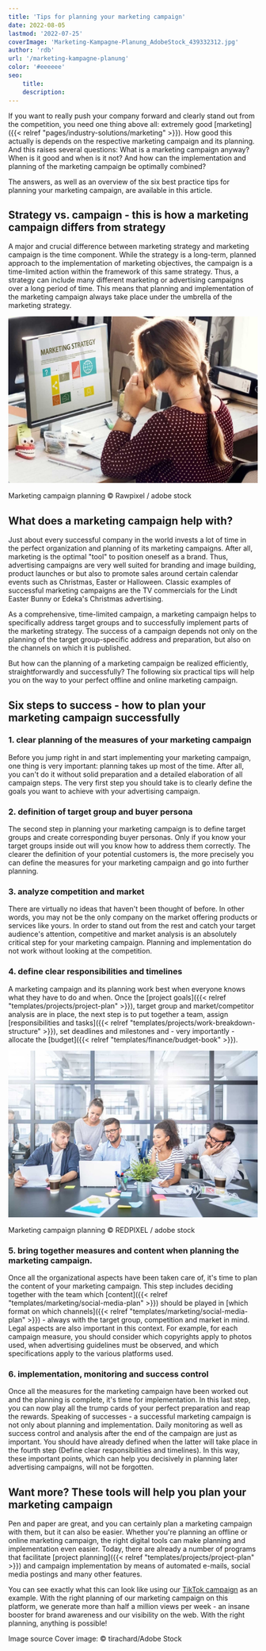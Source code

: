```yaml
---
title: 'Tips for planning your marketing campaign'
date: 2022-08-05
lastmod: '2022-07-25'
coverImage: 'Marketing-Kampagne-Planung_AdobeStock_439332312.jpg'
author: 'rdb'
url: '/marketing-kampagne-planung'
color: '#eeeeee'
seo:
    title:
    description:
---
```


If you want to really push your company forward and clearly stand out from the competition, you need one thing above all: extremely good [marketing]({{< relref "pages/industry-solutions/marketing" >}}). How good this actually is depends on the respective marketing campaign and its planning. And this raises several questions: What is a marketing campaign anyway? When is it good and when is it not? And how can the implementation and planning of the marketing campaign be optimally combined?

The answers, as well as an overview of the six best practice tips for planning your marketing campaign, are available in this article.

## Strategy vs. campaign - this is how a marketing campaign differs from strategy

A major and crucial difference between marketing strategy and marketing campaign is the time component. While the strategy is a long-term, planned approach to the implementation of marketing objectives, the campaign is a time-limited action within the framework of this same strategy. Thus, a strategy can include many different marketing or advertising campaigns over a long period of time. This means that planning and implementation of the marketing campaign always take place under the umbrella of the marketing strategy.

![Employee takes over marketing campaign planning.](Marketing-Kampagne-Planung_AdobeStock_101585925-711x474.jpg)

Marketing campaign planning © Rawpixel / adobe stock

## What does a marketing campaign help with?

Just about every successful company in the world invests a lot of time in the perfect organization and planning of its marketing campaigns. After all, marketing is the optimal "tool" to position oneself as a brand. Thus, advertising campaigns are very well suited for branding and image building, product launches or but also to promote sales around certain calendar events such as Christmas, Easter or Halloween. Classic examples of successful marketing campaigns are the TV commercials for the Lindt Easter Bunny or Edeka's Christmas advertising.

As a comprehensive, time-limited campaign, a marketing campaign helps to specifically address target groups and to successfully implement parts of the marketing strategy. The success of a campaign depends not only on the planning of the target group-specific address and preparation, but also on the channels on which it is published.

But how can the planning of a marketing campaign be realized efficiently, straightforwardly and successfully? The following six practical tips will help you on the way to your perfect offline and online marketing campaign.

## Six steps to success - how to plan your marketing campaign successfully

### 1\. clear planning of the measures of your marketing campaign

Before you jump right in and start implementing your marketing campaign, one thing is very important: planning takes up most of the time. After all, you can't do it without solid preparation and a detailed elaboration of all campaign steps. The very first step you should take is to clearly define the goals you want to achieve with your advertising campaign.

### 2\. definition of target group and buyer persona

The second step in planning your marketing campaign is to define target groups and create corresponding buyer personas. Only if you know your target groups inside out will you know how to address them correctly. The clearer the definition of your potential customers is, the more precisely you can define the measures for your marketing campaign and go into further planning.

### 3\. analyze competition and market

There are virtually no ideas that haven't been thought of before. In other words, you may not be the only company on the market offering products or services like yours. In order to stand out from the rest and catch your target audience's attention, competitive and market analysis is an absolutely critical step for your marketing campaign. Planning and implementation do not work without looking at the competition.

### 4\. define clear responsibilities and timelines

A marketing campaign and its planning work best when everyone knows what they have to do and when. Once the [project goals]({{< relref "templates/projects/project-plan" >}}), target group and market/competitor analysis are in place, the next step is to put together a team, assign [responsibilities and tasks]({{< relref "templates/projects/work-breakdown-structure" >}}), set deadlines and milestones and - very importantly - allocate the [budget]({{< relref "templates/finance/budget-book" >}}).

![Marketing team discusses approach to campaign planning.](Marketing-Kampagne-Planung_AdobeStock_216876303-711x474.jpg)

Marketing campaign planning © REDPIXEL / adobe stock

### 5\. bring together measures and content when planning the marketing campaign.

Once all the organizational aspects have been taken care of, it's time to plan the content of your marketing campaign. This step includes deciding together with the team which [content]({{< relref "templates/marketing/social-media-plan" >}}) should be played in [which format on which channels]({{< relref "templates/marketing/social-media-plan" >}}) - always with the target group, competition and market in mind. Legal aspects are also important in this context. For example, for each campaign measure, you should consider which copyrights apply to photos used, when advertising guidelines must be observed, and which specifications apply to the various platforms used.

### 6\. implementation, monitoring and success control

Once all the measures for the marketing campaign have been worked out and the planning is complete, it's time for implementation. In this last step, you can now play all the trump cards of your perfect preparation and reap the rewards. Speaking of successes - a successful marketing campaign is not only about planning and implementation. Daily monitoring as well as success control and analysis after the end of the campaign are just as important. You should have already defined when the latter will take place in the fourth step (Define clear responsibilities and timelines). In this way, these important points, which can help you decisively in planning later advertising campaigns, will not be forgotten.

## Want more? These tools will help you plan your marketing campaign

Pen and paper are great, and you can certainly plan a marketing campaign with them, but it can also be easier. Whether you're planning an offline or online marketing campaign, the right digital tools can make planning and implementation even easier. Today, there are already a number of programs that facilitate [project planning]({{< relref "templates/projects/project-plan" >}}) and campaign implementation by means of automated e-mails, social media postings and many other features.

You can see exactly what this can look like using our [TikTok campaign](https://t3n.de/consent?redirecturl=%2Fnews%2Fseatable-tiktok-case-study-1477428%2F) as an example. With the right planning of our marketing campaign on this platform, we generate more than half a million views per week - an insane booster for brand awareness and our visibility on the web. With the right planning, anything is possible!

Image source Cover image: © tirachard/Adobe Stock
